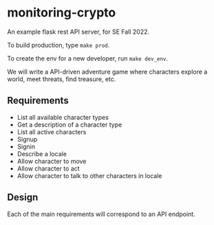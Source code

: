 # monitoring-crypto
An example flask rest API server, for SE Fall 2022.

To build production, type `make prod`.

To create the env for a new developer, run `make dev_env`.

We will write a API-driven adventure game where characters explore a world, meet threats, find treasure, etc.

## Requirements

* List all available character types
* Get a description of a character type
* List all active characters
* Signup
* Signin
* Describe a locale
* Allow character to move
* Allow character to act
* Allow character to talk to other characters in locale


## Design
Each of the main requirements will correspond to an API endpoint.